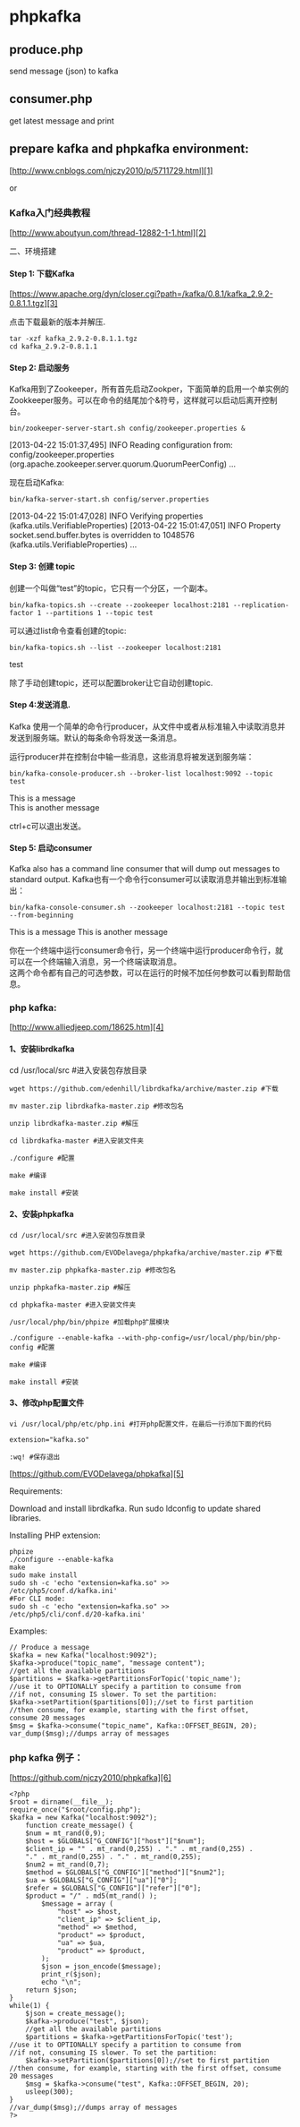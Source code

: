 ﻿# phpkafka

## produce.php  
send message (json) to kafka  

## consumer.php  
get latest message and print  

## prepare kafka and phpkafka environment:  
[http://www.cnblogs.com/njczy2010/p/5711729.html][1]  

or  

### Kafka入门经典教程

[http://www.aboutyun.com/thread-12882-1-1.html][2]

二、环境搭建  

#### Step 1: 下载Kafka  

[https://www.apache.org/dyn/closer.cgi?path=/kafka/0.8.1/kafka_2.9.2-0.8.1.1.tgz][3]  

点击下载最新的版本并解压.  


    tar -xzf kafka_2.9.2-0.8.1.1.tgz
    cd kafka_2.9.2-0.8.1.1

#### Step 2: 启动服务  

Kafka用到了Zookeeper，所有首先启动Zookper，下面简单的启用一个单实例的Zookkeeper服务。可以在命令的结尾加个&符号，这样就可以启动后离开控制台。  

    bin/zookeeper-server-start.sh config/zookeeper.properties &

[2013-04-22 15:01:37,495] INFO Reading configuration from: config/zookeeper.properties   (org.apache.zookeeper.server.quorum.QuorumPeerConfig)
...  


现在启动Kafka:  

    bin/kafka-server-start.sh config/server.properties

[2013-04-22 15:01:47,028] INFO Verifying properties (kafka.utils.VerifiableProperties)
[2013-04-22 15:01:47,051] INFO Property socket.send.buffer.bytes is overridden to 1048576 (kafka.utils.VerifiableProperties)
...  

#### Step 3: 创建 topic  

创建一个叫做“test”的topic，它只有一个分区，一个副本。  

    bin/kafka-topics.sh --create --zookeeper localhost:2181 --replication-factor 1 --partitions 1 --topic test

可以通过list命令查看创建的topic:  

    bin/kafka-topics.sh --list --zookeeper localhost:2181

test

除了手动创建topic，还可以配置broker让它自动创建topic.  

#### Step 4:发送消息.  

Kafka 使用一个简单的命令行producer，从文件中或者从标准输入中读取消息并发送到服务端。默认的每条命令将发送一条消息。  

运行producer并在控制台中输一些消息，这些消息将被发送到服务端：  

    bin/kafka-console-producer.sh --broker-list localhost:9092 --topic test

This is a message  
This is another message  

ctrl+c可以退出发送。  

#### Step 5: 启动consumer  

Kafka also has a command line consumer that will dump out messages to standard output.
Kafka也有一个命令行consumer可以读取消息并输出到标准输出：

    bin/kafka-console-consumer.sh --zookeeper localhost:2181 --topic test --from-beginning

This is a message
This is another message

你在一个终端中运行consumer命令行，另一个终端中运行producer命令行，就可以在一个终端输入消息，另一个终端读取消息。  
这两个命令都有自己的可选参数，可以在运行的时候不加任何参数可以看到帮助信息。  

### php kafka:  

[http://www.alliedjeep.com/18625.htm][4]


#### 1、安装librdkafka

cd /usr/local/src #进入安装包存放目录

    wget https://github.com/edenhill/librdkafka/archive/master.zip #下载
    
    mv master.zip librdkafka-master.zip #修改包名
    
    unzip librdkafka-master.zip #解压
    
    cd librdkafka-master #进入安装文件夹
    
    ./configure #配置
    
    make #编译
    
    make install #安装

#### 2、安装phpkafka

    cd /usr/local/src #进入安装包存放目录  
    
    wget https://github.com/EVODelavega/phpkafka/archive/master.zip #下载
    
    mv master.zip phpkafka-master.zip #修改包名
    
    unzip phpkafka-master.zip #解压
    
    cd phpkafka-master #进入安装文件夹
    
    /usr/local/php/bin/phpize #加载php扩展模块
    
    ./configure --enable-kafka --with-php-config=/usr/local/php/bin/php-config #配置
    
    make #编译
    
    make install #安装  

#### 3、修改php配置文件  

    vi /usr/local/php/etc/php.ini #打开php配置文件，在最后一行添加下面的代码
    
    extension="kafka.so"
    
    :wq! #保存退出

 

[https://github.com/EVODelavega/phpkafka][5]

Requirements:

Download and install librdkafka. Run sudo ldconfig to update shared libraries.

Installing PHP extension:

    phpize
    ./configure --enable-kafka
    make
    sudo make install
    sudo sh -c 'echo "extension=kafka.so" >>
    /etc/php5/conf.d/kafka.ini'
    #For CLI mode:
    sudo sh -c 'echo "extension=kafka.so" >>
    /etc/php5/cli/conf.d/20-kafka.ini'

Examples:

    // Produce a message
    $kafka = new Kafka("localhost:9092");
    $kafka->produce("topic_name", "message content");
    //get all the available partitions
    $partitions = $kafka->getPartitionsForTopic('topic_name');
    //use it to OPTIONALLY specify a partition to consume from
    //if not, consuming IS slower. To set the partition:
    $kafka->setPartition($partitions[0]);//set to first partition
    //then consume, for example, starting with the first offset,
    consume 20 messages
    $msg = $kafka->consume("topic_name", Kafka::OFFSET_BEGIN, 20);
    var_dump($msg);//dumps array of messages

### php kafka 例子：

[https://github.com/njczy2010/phpkafka][6]

    <?php
    $root = dirname(__file__);
    require_once("$root/config.php");
    $kafka = new Kafka("localhost:9092");
        function create_message() {	
        $num = mt_rand(0,9);
        $host = $GLOBALS["G_CONFIG"]["host"]["$num"];
        $client_ip = "" . mt_rand(0,255) . "." . mt_rand(0,255) .
        "." . mt_rand(0,255) . "." . mt_rand(0,255);
        $num2 = mt_rand(0,7);
        $method = $GLOBALS["G_CONFIG"]["method"]["$num2"];
        $ua = $GLOBALS["G_CONFIG"]["ua"]["0"];
        $refer = $GLOBALS["G_CONFIG"]["refer"]["0"];
        $product = "/" . md5(mt_rand() );
        	$message = array (
        		"host" => $host,
        		"client_ip" => $client_ip,
        		"method" => $method,
        		"product" => $product,
        		"ua" => $ua,
        		"product" => $product,
        	);
        	$json = json_encode($message);
        	print_r($json);
        	echo "\n";
        return $json;
    }
    while(1) {
    	$json = create_message();
    	$kafka->produce("test", $json);
    	//get all the available partitions
    	$partitions = $kafka->getPartitionsForTopic('test');
    //use it to OPTIONALLY specify a partition to consume from
    //if not, consuming IS slower. To set the partition:
    	$kafka->setPartition($partitions[0]);//set to first partition
    //then consume, for example, starting with the first offset, consume 20 messages
    	$msg = $kafka->consume("test", Kafka::OFFSET_BEGIN, 20);
    	usleep(300);
    }
    //var_dump($msg);//dumps array of messages
    ?>


  [1]: http://www.cnblogs.com/njczy2010/p/5711729.html
  [2]: http://www.aboutyun.com/thread-12882-1-1.html
  [3]: https://www.apache.org/dyn/closer.cgi?path=/kafka/0.8.1/kafka_2.9.2-0.8.1.1.tgz
  [4]: http://www.alliedjeep.com/18625.htm
  [5]: https://github.com/EVODelavega/phpkafka
  [6]: https://github.com/njczy2010/phpkafka